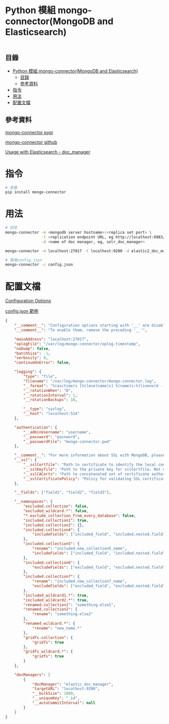 # Python 模組 mongo-connector(MongoDB and Elasticsearch)

```
```

## 目錄

- [Python 模組 mongo-connector(MongoDB and Elasticsearch)](#python-模組-mongo-connectormongodb-and-elasticsearch)
	- [目錄](#目錄)
	- [參考資料](#參考資料)
- [指令](#指令)
- [用法](#用法)
- [配置文檔](#配置文檔)

## 參考資料

[mongo-connector pypi](https://pypi.org/project/mongo-connector/)

[mongo-connector github](https://github.com/yougov/mongo-connector)

[Usage with Elasticsearch - doc_manager](https://github.com/yougov/mongo-connector/wiki/Usage%20with%20ElasticSearch)

# 指令

```bash
# 安裝
pip install mongo-connector
```

# 用法

```bash
# 同步
mongo-connector -m <mongodb server hostname>:<replica set port> \
                -t <replication endpoint URL, eg http://localhost:8983/solr> \
                -d <name of doc manager, eg, solr_doc_manager>

mongo-connector -m localhost:27017 -t localhost:9200 -d elastic2_doc_manager --admin-username <username> --password <password>;

# 使用config.json
mongo-connector -c config.json
```

# 配置文檔

[Configuration Options](https://github.com/yougov/mongo-connector/wiki/Configuration-Options)

[config.json 範例](https://github.com/yougov/mongo-connector/blob/master/mongo_connector/service/config.json)

```json
{
    "__comment__": "Configuration options starting with '__' are disabled",
    "__comment__": "To enable them, remove the preceding '__'",

    "mainAddress": "localhost:27017",
    "oplogFile": "/var/log/mongo-connector/oplog.timestamp",
    "noDump": false,
    "batchSize": -1,
    "verbosity": 0,
    "continueOnError": false,

    "logging": {
        "type": "file",
        "filename": "/var/log/mongo-connector/mongo-connector.log",
        "__format": "%(asctime)s [%(levelname)s] %(name)s:%(lineno)d - %(message)s",
        "__rotationWhen": "D",
        "__rotationInterval": 1,
        "__rotationBackups": 10,

        "__type": "syslog",
        "__host": "localhost:514"
    },

    "authentication": {
        "__adminUsername": "username",
        "__password": "password",
        "__passwordFile": "mongo-connector.pwd"
    },

    "__comment__": "For more information about SSL with MongoDB, please see http://docs.mongodb.org/manual/tutorial/configure-ssl-clients/",
    "__ssl": {
        "__sslCertfile": "Path to certificate to identify the local connection against MongoDB",
        "__sslKeyfile": "Path to the private key for sslCertfile. Not necessary if already included in sslCertfile.",
        "__sslCACerts": "Path to concatenated set of certificate authority certificates to validate the other side of the connection",
        "__sslCertificatePolicy": "Policy for validating SSL certificates provided from the other end of the connection. Possible values are 'required' (require and validate certificates), 'optional' (validate but don't require a certificate), and 'ignored' (ignore certificates)."
    },

    "__fields": ["field1", "field2", "field3"],

    "__namespaces": {
        "excluded.collection": false,
        "excluded_wildcard.*": false,
        "*.exclude_collection_from_every_database": false,
        "included.collection1": true,
        "included.collection2": {},
        "included.collection4": {
            "includeFields": ["included_field", "included.nested.field"]
        },
        "included.collection5": {
            "rename": "included.new_collection5_name",
            "includeFields": ["included_field", "included.nested.field"]
        },
        "included.collection6": {
            "excludeFields": ["excluded_field", "excluded.nested.field"]
        },
        "included.collection7": {
            "rename": "included.new_collection7_name",
            "excludeFields": ["excluded_field", "excluded.nested.field"]
        },
        "included_wildcard1.*": true,
        "included_wildcard2.*": true,
        "renamed.collection1": "something.else1",
        "renamed.collection2": {
            "rename": "something.else2"
        },
        "renamed_wildcard.*": {
            "rename": "new_name.*"
        },
        "gridfs.collection": {
            "gridfs": true
        },
        "gridfs_wildcard.*": {
            "gridfs": true
        }
    },

    "docManagers": [
        {
            "docManager": "elastic_doc_manager",
            "targetURL": "localhost:9200",
            "__bulkSize": 1000,
            "__uniqueKey": "_id",
            "__autoCommitInterval": null
        }
    ]
}
```
